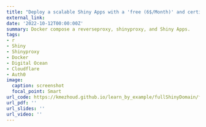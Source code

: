```yaml
---
title: "Deploy a scalable Shiny Apps with a 'free (6$/Month)' and certified domain, and multiple versions controlled by secure login"
external_link:
date: '2022-10-12T00:00:00Z'
summary: Docker compose a reverseproxy, shinyproxy, and Shiny Apps. 
tags:
- r
- Shiny
- Shinyproxy
- Docker
- Digital Ocean
- Cloudflare
- Auth0
image:
  caption: screenshot
  focal_point: Smart
url_code: https://kmezhoud.github.io/learn_by_example/fullShinyDomain/fullShinyDomain.html
url_pdf: ''
url_slides: ''
url_video: ''
---
```


